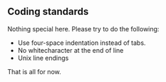## Coding standards

Nothing special here. Please try to do the following:

* Use four-space indentation instead of tabs.
* No whitecharacter at the end of line
* Unix line endings

That is all for now.
